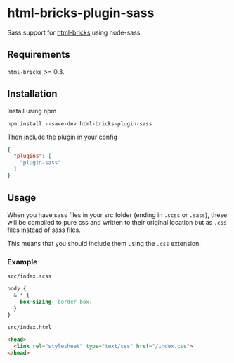 # html-bricks-plugin-sass

Sass support for [html-bricks](https://github.com/gustavgb/html-bricks) using node-sass.

## Requirements

`html-bricks` >= 0.3.

## Installation

Install using npm

`npm install --save-dev html-bricks-plugin-sass`

Then include the plugin in your config

```json
{
  "plugins": [
    "plugin-sass"
  ]
}
```

## Usage

When you have sass files in your src folder (ending in `.scss` or `.sass`), these will be compiled to pure css and written to their original location but as `.css` files instead of sass files.

This means that you should include them using the `.css` extension.

### Example

`src/index.scss`

```scss
body {
  & * {
    box-sizing: border-box;
  }
}
```

`src/index.html`

```html
<head>
  <link rel="stylesheet" type="text/css" href="/index.css">
</head>
```
